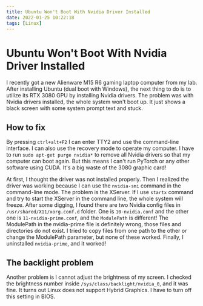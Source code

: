 ```yaml
---
title: Ubuntu Won't Boot With Nvidia Driver Installed
date: 2022-01-25 10:22:18
tags: [Linux]
---
```


# Ubuntu Won't Boot With Nvidia Driver Installed 

I recently got a new Alienware M15 R6 gaming laptop computer from my lab. After installing Ubuntu (dual boot with Windows), the next thing to do is to utilize its RTX 3080 GPU by installing Nvidia drivers. The problem was with Nvidia drivers installed, the whole system won't boot up. It just shows a black screen with some system prompt text and stuck.

## How to fix

By pressing `ctrl+alt+F2` I can enter TTY2 and use the command-line interface. I can also use the recovery mode to operate my computer. I have to run `sudo apt-get purge nvidia*` to remove all Nvidia drivers so that my computer can boot again. But this means I can't run PyTorch or any other software using CUDA. It's a big waste of the 3080 graphic card!

At first, I thought the driver was not installed properly. Then I realized the driver was working because I can use the `nvidia-smi` command in the command-line mode. The problem is the XServer. If I use `startx` command and try to start the XServer in the command line, the whole system will freeze. After some digging, I found there are two Nvidia config files in `/usr/shared/X11/xorg.conf.d` folder. One is `10-nvidia.conf` and the other one is `11-nvidia-prime.conf`, and the `ModulePath` is different! The ModulePath in the nvidia-prime file is definitely wrong, those files and directories do not exist.  I tried to copy files from one path to the other or change the ModulePath parameter, but none of these worked. Finally, I uninstalled `nvidia-prime`, and it worked!

## The backlight problem

Another problem is I cannot adjust the brightness of my screen. I checked the brightness number inside `/sys/class/backlight/nvidia_0`, and it was fine. It turns out Linux does not support Hybrid Graphics. I have to turn off this setting in BIOS.
